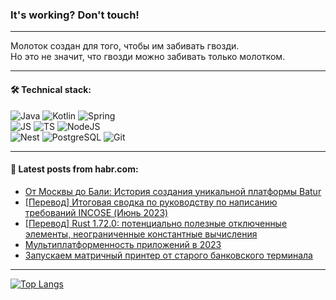 ### It's working? Don't touch!

---
Молоток создан для того, чтобы им забивать гвозди. <br>
Но это не значит, что гвозди можно забивать только молотком.

---

#### 🛠️ Technical stack:

![Java](https://img.shields.io/badge/Java-informational?logo=Oracle&style=flat&logoColor=white&color=FF4500)
![Kotlin](https://img.shields.io/badge/Kotlin-informational?logo=Kotlin&style=flat&logoColor=white&color=774D97)
![Spring](https://img.shields.io/badge/SpringBoot-informational?logo=SpringBoot&style=flat&logoColor=white&color=6DB33F) <br>
![JS](https://img.shields.io/badge/JS-informational?logo=javaScript&style=flat&logoColor=black&color=F7Df1E)
![TS](https://img.shields.io/badge/TypeScript-informational?logo=typeScript&style=flat&logoColor=black&color=0667A8)
![NodeJS](https://img.shields.io/badge/NodeJS-informational?logo=node.js&style=flat&logoColor=white&color=70A760) <br>
![Nest](https://img.shields.io/badge/NestJS-informational?logo=NestJS&style=flat&logoColor=white&color=E0234E)
![PostgreSQL](https://img.shields.io/badge/PostgreSQL-informational?logo=PostgreSQL&style=flat&logoColor=white&color=DAA520)
![Git](https://img.shields.io/badge/Git-informational?logo=git&style=flat&logoColor=white&color=778899)

___

#### 💬 Latest posts from habr.com:

<!-- BLOG-POST-LIST:START -->
- [От Москвы до Бали: История создания уникальной платформы Batur](https://habr.com/ru/articles/757162/?utm_source=habrahabr&utm_medium=rss&utm_campaign=757162)
- [[Перевод] Итоговая сводка по руководству по написанию требований INCOSE &lpar;Июнь 2023&rpar;](https://habr.com/ru/articles/757160/?utm_source=habrahabr&utm_medium=rss&utm_campaign=757160)
- [[Перевод] Rust 1.72.0: потенциально полезные отключенные элементы, неограниченные константные вычисления](https://habr.com/ru/articles/757158/?utm_source=habrahabr&utm_medium=rss&utm_campaign=757158)
- [Мультиплатформенность приложений в 2023](https://habr.com/ru/articles/757156/?utm_source=habrahabr&utm_medium=rss&utm_campaign=757156)
- [Запускаем матричный принтер от старого банковского терминала](https://habr.com/ru/companies/timeweb/articles/754848/?utm_source=habrahabr&utm_medium=rss&utm_campaign=754848)
<!-- BLOG-POST-LIST:END -->

---
[![Top Langs](https://github-readme-stats-git-master-advtsetting-gmailcom.vercel.app/api/top-langs/?username=zloylis&langs_count=10&hide_title=false&title_color=e6edf3&size_weight=0.5&count_weight=0.5&layout=compact&hide_border=true&theme=dracula)](https://github.com/zloylis)

<!-- ![GitHub stats](https://github-readme-stats-git-master-advtsetting-gmailcom.vercel.app/api?username=zloylis&show_icons=true&hide_border=true&theme=dracula&hide_title=true&include_all_commits=true&count_private=true&hide=contribs&hide_rank=true) -->
